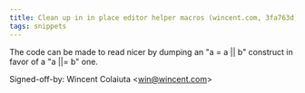 ```yaml
---
title: Clean up in in place editor helper macros (wincent.com, 3fa763d)
tags: snippets
---
```


The code can be made to read nicer by dumping an "a = a || b" construct in favor of a "a ||= b" one.

Signed-off-by: Wincent Colaiuta &lt;win@wincent.com&gt;
